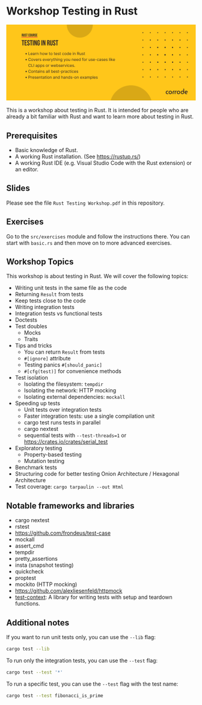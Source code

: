 # Workshop Testing in Rust

![Course Banner](/assets/banner.png)

This is a workshop about testing in Rust. It is intended for people who are already a bit familiar with Rust and want to learn more about testing in Rust.

## Prerequisites

- Basic knowledge of Rust.
- A working Rust installation. (See https://rustup.rs/)
- A working Rust IDE (e.g. Visual Studio Code with the Rust extension)
  or an editor.

## Slides

Please see the file `Rust Testing Workshop.pdf` in this repository.

## Exercises

Go to the `src/exercises` module and follow the instructions there.
You can start with `basic.rs` and then move on to more advanced exercises.

## Workshop Topics

This workshop is about testing in Rust. We will cover the following topics:

- Writing unit tests in the same file as the code
- Returning `Result` from tests
- Keep tests close to the code
- Writing integration tests
- Integration tests vs functional tests
- Doctests
- Test doubles
  - Mocks
  - Traits
- Tips and tricks
  - You can return `Result` from tests
  - `#[ignore]` attribute
  - Testing panics `#[should_panic]`
  - `#[cfg(test)]` for convenience methods
- Test isolation
  - Isolating the filesystem: `tempdir`
  - Isolating the network: HTTP mocking
  - Isolating external dependencies: `mockall`
- Speeding up tests
  - Unit tests over integration tests
  - Faster integration tests: use a single compilation unit
  - cargo test runs tests in parallel
  - cargo nextest
  - sequential tests with `--test-threads=1` or 
    https://crates.io/crates/serial_test
- Exploratory testing
  - Property-based testing
  - Mutation testing
- Benchmark tests
- Structuring code for better testing
  Onion Architecture / Hexagonal Architecture
- Test coverage: `cargo tarpaulin --out Html`

## Notable frameworks and libraries

- cargo nextest
- rstest
- https://github.com/frondeus/test-case
- mockall
- assert_cmd
- tempdir
- pretty_assertions
- insta (snapshot testing)
- quickcheck
- proptest
- mockito (HTTP mocking)
- https://github.com/alexliesenfeld/httpmock
- [test-context](https://crates.io/crates/test-context): A library for writing tests with setup and teardown functions.

## Additional notes

If you want to run unit tests only, you can use the `--lib` flag:

```sh
cargo test --lib
```

To run only the integration tests, you can use the `--test` flag:

```sh
cargo test --test '*'
```

To run a specific test, you can use the `--test` flag with the test name:

```sh
cargo test --test fibonacci_is_prime
```